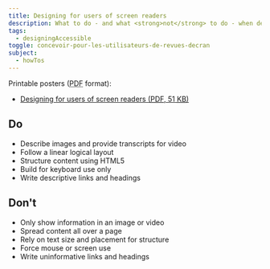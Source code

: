 ```yaml
---
title: Designing for users of screen readers
description: What to do - and what <strong>not</strong> to do - when designing for users of screen readers.
tags:
  - designingAccessible
toggle: concevoir-pour-les-utilisateurs-de-revues-decran
subject:
  - howTos
---
```


Printable posters (<abbr title="Portable Document Format">PDF</abbr> format):

- <a href="{{ rootPath }}docs/posters/ScreenReader-en_2023.pdf" download>Designing for users of screen readers (<abbr title="Portable Document Format">PDF</abbr>, 51 <abbr title="KiloByte">KB</abbr>)</a>

<div class="row">
<div class="col-md-6">

## <span class="fas fa-thumbs-up mrgn-rght-md" aria-hidden="true"></span> Do

- Describe images and provide transcripts for video
- Follow a linear logical layout
- Structure content using HTML5
- Build for keyboard use only
- Write descriptive links and headings

</div>
<div class="col-md-6">

## <span class="fas fa-thumbs-down mrgn-rght-md" aria-hidden="true"></span> Don't

- Only show information in an image or video
- Spread content all over a page
- Rely on text size and placement for structure
- Force mouse or screen use
- Write uninformative links and headings

</div>
</div>
